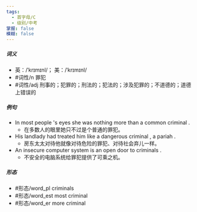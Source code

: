 ```yaml
---
tags:
  - 首字母/C
  - 级别/中考
掌握: false
模糊: false
---
```

##### 词义
- 英：/ˈkrɪmɪnl/； 美：/ˈkrɪmɪnl/
- #词性/n  罪犯
- #词性/adj  刑事的；犯罪的；刑法的；犯法的；涉及犯罪的；不道德的；道德上错误的
##### 例句
- In most people 's eyes she was nothing more than a common criminal .
	- 在多数人的眼里她只不过是个普通的罪犯。
- His landlady had treated him like a dangerous criminal , a pariah .
	- 房东太太对待他就像对待危险的罪犯、对待社会弃儿一样。
- An insecure computer system is an open door to criminals .
	- 不安全的电脑系统给罪犯提供了可乘之机。
##### 形态
- #形态/word_pl criminals
- #形态/word_est most criminal
- #形态/word_er more criminal
